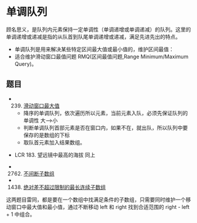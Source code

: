 # 单调队列

顾名思义，是队列内元素保持一定单调性（单调递增或单调递减）的队列。这里的单调递增或递减是指的从队首到队尾单调递增或递减，满足先进先出的特点。

- 单调队列是用来解决某些特定区间最大值或最小值的，维护区间最值：
- 适合维护滑动窗口最值问题 RMQ(区间最值问题,Range Minimum/Maximum Query)。

## 题目

- 239. [滑动窗口最大值](./maxSlidingWindow.js)

  - 降序的单调队列，依次遍历所以元素，当前元素入队，必须先保证队列的单调性 大-->小
  - 判断单调队列首部元素是否在窗口内，如果不在，就出队，所以队列中要保存的是数组的下标
  - 取队首元素加入结果数组。

- LCR 183. 望远镜中最高的海拔
  同上

- 2762. [不间断子数组](./continuousSubarrays.js)
- 1438. [绝对差不超过限制的最长连续子数组](./longestSubarray.js)

这两题目雷同，都是要在一个数组中找满足条件的子数组，只需要同时维护一个移动窗口中最大值和最小值，通过不断移动 left 和 right 找到合适范围的 right - left + 1 中组合。

